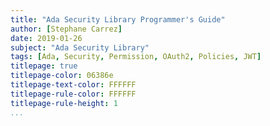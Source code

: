 ```yaml
---
title: "Ada Security Library Programmer's Guide"
author: [Stephane Carrez]
date: 2019-01-26
subject: "Ada Security Library"
tags: [Ada, Security, Permission, OAuth2, Policies, JWT]
titlepage: true
titlepage-color: 06386e
titlepage-text-color: FFFFFF
titlepage-rule-color: FFFFFF
titlepage-rule-height: 1
...
```

